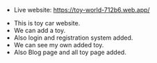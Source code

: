 - Live website: https://toy-world-712b6.web.app/


* This is toy car website.
* We can add a toy.
* Also login and registration system added.
* We can see my own added toy.
* Also Blog page and all toy page added.